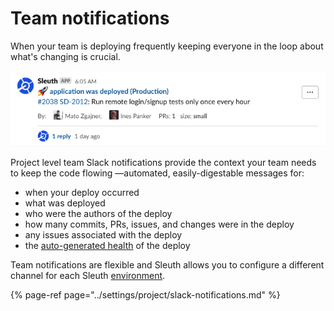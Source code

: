 # Team notifications

When your team is deploying frequently keeping everyone in the loop about what's changing is crucial.

![](../.gitbook/assets/slack-or-deploys-or-sleuth-2021-02-04-11-01-28%20%281%29%20%281%29%20%281%29.png)

Project level team Slack notifications provide the context your team needs to keep the code flowing —automated, easily-digestable messages for: 

* when your deploy occurred
* what was deployed
* who were the authors of the deploy
* how many commits, PRs, issues, and changes were in the deploy
* any issues associated with the deploy
* the [auto-generated health](../auto-verify-your-deploys/) of the deploy

Team notifications are flexible and Sleuth allows you to configure a different channel for each Sleuth [environment](../modeling-your-deployments/environment-support.md).

{% page-ref page="../settings/project/slack-notifications.md" %}

